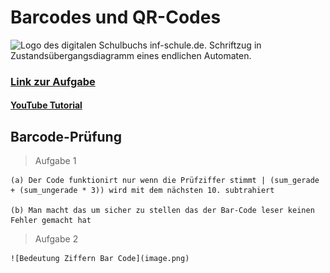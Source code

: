 # Barcodes und QR-Codes
![Logo des digitalen Schulbuchs inf-schule.de. Schriftzug in Zustandsübergangsdiagramm eines endlichen Automaten.](https://www.inf-schule.de/assets/img/logo/logo_inf-schule_weiss2.png)

### [Link zur Aufgabe](https://www.inf-schule.de/information/darstellunginformation/barcode_qrcode)
#### [YouTube Tutorial](https://www.youtube.com/watch?v=GOYRT3-0IJI)

## Barcode-Prüfung
> Aufgabe 1

    (a) Der Code funktionirt nur wenn die Prüfziffer stimmt | (sum_gerade + (sum_ungerade * 3)) wird mit dem nächsten 10. subtrahiert

    (b) Man macht das um sicher zu stellen das der Bar-Code leser keinen Fehler gemacht hat

> Aufgabe 2

    ![Bedeutung Ziffern Bar Code](image.png)